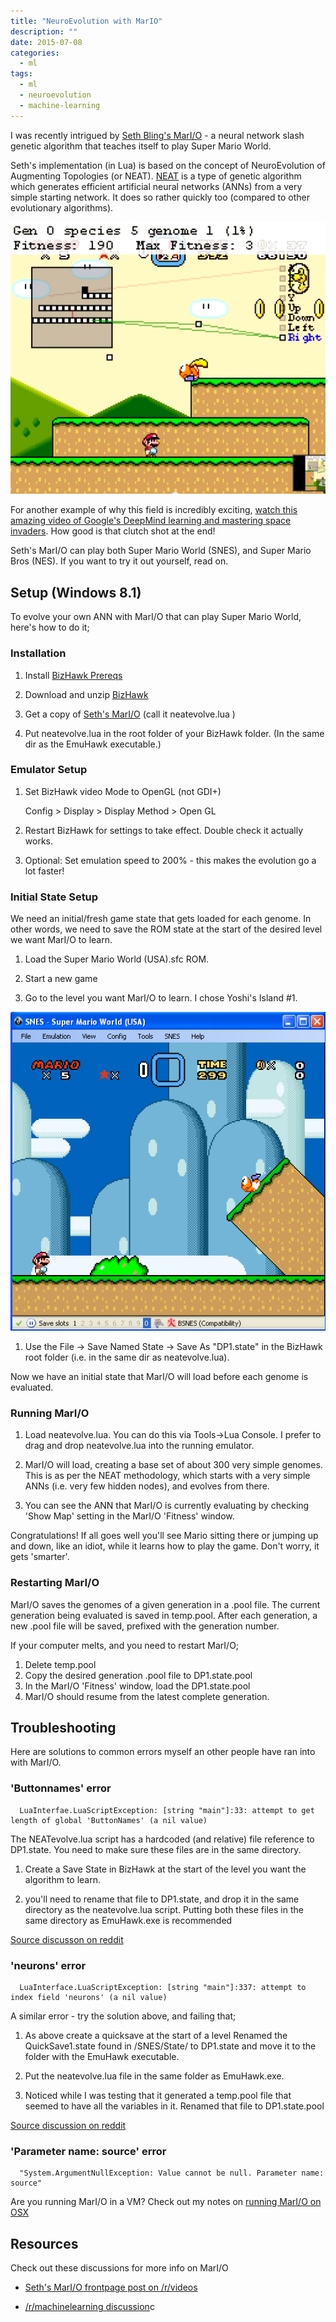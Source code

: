 ```yaml
---
title: "NeuroEvolution with MarIO"
description: ""
date: 2015-07-08
categories:
  - ml
tags:
  - ml
  - neuroevolution
  - machine-learning
---
```


I was recently intrigued by [Seth Bling's MarI/O](https://www.youtube.com/watch?v=qv6UVOQ0F44) - a neural network slash genetic algorithm that teaches itself to play Super Mario World.

Seth's implementation (in Lua) is based on the concept of NeuroEvolution of Augmenting Topologies (or NEAT). [NEAT](https://en.wikipedia.org/wiki/Neuroevolution_of_augmenting_topologies) is a type of genetic algorithm which generates efficient artificial neural networks (ANNs) from a very simple starting network. It does so rather quickly too (compared to other evolutionary algorithms).

![marI/O](mario-screen.png "Image caption")

For another example of why this field is incredibly exciting, [watch this amazing video of Google's DeepMind learning and mastering space invaders](https://www.youtube.com/watch?v=rbsqaJwpu6A&t=10m33s). How good is that clutch shot at the end!

Seth's MarI/O can play both Super Mario World (SNES), and Super Mario Bros (NES). If you want to try it out yourself, read on.

## Setup (Windows 8.1)

To evolve your own ANN with MarI/O that can play Super Mario World, here's how to do it;

### Installation

1. Install [BizHawk Prereqs](http://sourceforge.net/projects/bizhawk/files/Prerequisites/bizhawk_prereqs_v1.1.zip/download)

1. Download and unzip [BizHawk](http://sourceforge.net/projects/bizhawk/)

1. Get a copy of [Seth's MarI/O](http://pastebin.com/ZZmSNaHX) (call it neatevolve.lua )

1. Put neatevolve.lua in the root folder of your BizHawk folder. (In the same dir as the EmuHawk executable.)

### Emulator Setup

1. Set BizHawk video Mode to OpenGL (not GDI+)

   Config > Display > Display Method > Open GL

1. Restart BizHawk for settings to take effect. Double check it actually works.

1. Optional: Set emulation speed to 200% - this makes the evolution go a lot faster!

### Initial State Setup

We need an initial/fresh game state that gets loaded for each genome. In other words, we need to save the ROM state at the start of the desired level we want MarI/O to learn.

1. Load the Super Mario World (USA).sfc ROM.

1. Start a new game

1. Go to the level you want MarI/O to learn. I chose Yoshi's Island #1.

![initial state](initial_state.png "Initial State")

1. Use the File -> Save Named State -> Save As "DP1.state" in the BizHawk root folder (i.e. in the same dir as neatevolve.lua).

Now we have an initial state that MarI/O will load before each genome is evaluated.

### Running MarI/O

1. Load neatevolve.lua. You can do this via Tools->Lua Console. I prefer to drag and drop neatevolve.lua into the running emulator.

1. MarI/O will load, creating a base set of about 300 very simple genomes. This is as per the NEAT methodology, which starts with a very simple ANNs (i.e. very few hidden nodes), and evolves from there.

1. You can see the ANN that MarI/O is currently evaluating by checking 'Show Map' setting in the MarI/O 'Fitness' window.

Congratulations! If all goes well you'll see Mario sitting there or jumping up and down, like an idiot, while it learns how to play the game. Don't worry, it gets 'smarter'.

### Restarting MarI/O

MarI/O saves the genomes of a given generation in a .pool file. The current generation being evaluated is saved in temp.pool. After each generation, a new .pool file will be saved, prefixed with the generation number.

If your computer melts, and you need to restart MarI/O;

1. Delete temp.pool
1. Copy the desired generation .pool file to DP1.state.pool
1. In the MarI/O 'Fitness' window, load the DP1.state.pool
1. MarI/O should resume from the latest complete generation.

## Troubleshooting

Here are solutions to common errors myself an other people have ran into with MarI/O.

### 'Buttonnames' error

      LuaInterfae.LuaScriptException: [string "main"]:33: attempt to get length of global 'ButtonNames' (a nil value)

The NEATevolve.lua script has a hardcoded (and relative) file reference to DP1.state. You need to make sure these files are in the same directory.

1. Create a Save State in BizHawk at the start of the level you want the algorithm to learn.

1. you'll need to rename that file to DP1.state, and drop it in the same directory as the neatevolve.lua script. Putting both these files in the same directory as EmuHawk.exe is recommended

[Source discusson on reddit](https://www.reddit.com/r/videos/comments/39qel5/top_super_mario_speedrunner_teaches_computer_to/cs5nfy5)

### 'neurons' error

      LuaInterface.LuaScriptException: [string "main"]:337: attempt to index field 'neurons' (a nil value)

A similar error - try the solution above, and failing that;

1. As above create a quicksave at the start of a level Renamed the QuickSave1.state found in /SNES/State/ to DP1.state and move it to the folder with the EmuHawk executable.

1. Put the neatevolve.lua file in the same folder as EmuHawk.exe.

1. Noticed while I was testing that it generated a temp.pool file that seemed to have all the variables in it. Renamed that file to DP1.state.pool

[Source discussion on reddit](https://www.reddit.com/r/videos/comments/39qel5/top_super_mario_speedrunner_teaches_computer_to/cs5xvbh)

### 'Parameter name: source' error

      "System.ArgumentNullException: Value cannot be null. Parameter name: source"

Are you running MarI/O in a VM? Check out my notes on [running MarI/O on OSX](/posts/tech/2015/07/08/mario-on-osx.html)

## Resources

Check out these discussions for more info on MarI/O

- [Seth's MarI/O frontpage post on /r/videos](https://www.reddit.com/r/videos/comments/39qel5/top_super_mario_speedrunner_teaches_computer_to/?limit=500)

- [/r/machinelearning discussion](https://www.reddit.com/r/MachineLearning/comments/39qk6h/machine_learning_used_to_play_super_mario_world/)c
